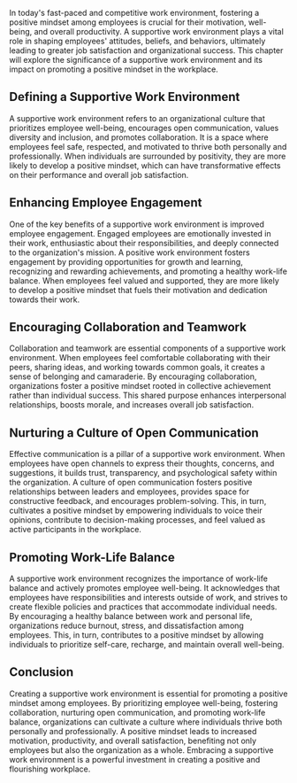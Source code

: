 
In today's fast-paced and competitive work environment, fostering a positive mindset among employees is crucial for their motivation, well-being, and overall productivity. A supportive work environment plays a vital role in shaping employees' attitudes, beliefs, and behaviors, ultimately leading to greater job satisfaction and organizational success. This chapter will explore the significance of a supportive work environment and its impact on promoting a positive mindset in the workplace.

## Defining a Supportive Work Environment

A supportive work environment refers to an organizational culture that prioritizes employee well-being, encourages open communication, values diversity and inclusion, and promotes collaboration. It is a space where employees feel safe, respected, and motivated to thrive both personally and professionally. When individuals are surrounded by positivity, they are more likely to develop a positive mindset, which can have transformative effects on their performance and overall job satisfaction.

## Enhancing Employee Engagement

One of the key benefits of a supportive work environment is improved employee engagement. Engaged employees are emotionally invested in their work, enthusiastic about their responsibilities, and deeply connected to the organization's mission. A positive work environment fosters engagement by providing opportunities for growth and learning, recognizing and rewarding achievements, and promoting a healthy work-life balance. When employees feel valued and supported, they are more likely to develop a positive mindset that fuels their motivation and dedication towards their work.

## Encouraging Collaboration and Teamwork

Collaboration and teamwork are essential components of a supportive work environment. When employees feel comfortable collaborating with their peers, sharing ideas, and working towards common goals, it creates a sense of belonging and camaraderie. By encouraging collaboration, organizations foster a positive mindset rooted in collective achievement rather than individual success. This shared purpose enhances interpersonal relationships, boosts morale, and increases overall job satisfaction.

## Nurturing a Culture of Open Communication

Effective communication is a pillar of a supportive work environment. When employees have open channels to express their thoughts, concerns, and suggestions, it builds trust, transparency, and psychological safety within the organization. A culture of open communication fosters positive relationships between leaders and employees, provides space for constructive feedback, and encourages problem-solving. This, in turn, cultivates a positive mindset by empowering individuals to voice their opinions, contribute to decision-making processes, and feel valued as active participants in the workplace.

## Promoting Work-Life Balance

A supportive work environment recognizes the importance of work-life balance and actively promotes employee well-being. It acknowledges that employees have responsibilities and interests outside of work, and strives to create flexible policies and practices that accommodate individual needs. By encouraging a healthy balance between work and personal life, organizations reduce burnout, stress, and dissatisfaction among employees. This, in turn, contributes to a positive mindset by allowing individuals to prioritize self-care, recharge, and maintain overall well-being.

## Conclusion

Creating a supportive work environment is essential for promoting a positive mindset among employees. By prioritizing employee well-being, fostering collaboration, nurturing open communication, and promoting work-life balance, organizations can cultivate a culture where individuals thrive both personally and professionally. A positive mindset leads to increased motivation, productivity, and overall satisfaction, benefiting not only employees but also the organization as a whole. Embracing a supportive work environment is a powerful investment in creating a positive and flourishing workplace.
